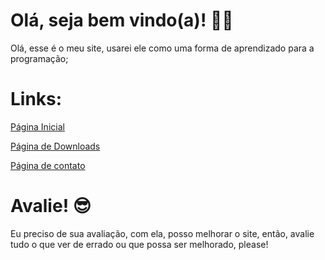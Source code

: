 # Olá, seja bem vindo(a)! 👋🏻
Olá, esse é o meu site, usarei ele como uma forma de aprendizado para a programação;
# Links:
[Página Inicial](https://andrezeira1.github.io/html/)

[Página de Downloads](https://andrezeira1.github.io/html/down.html)

[Página de contato](https://andrezeira1.github.io/html/cont.html)
# Avalie! 😎
Eu preciso de sua avaliação, com ela, posso melhorar o site, então, avalie tudo o que ver de errado ou que possa ser melhorado, please!
